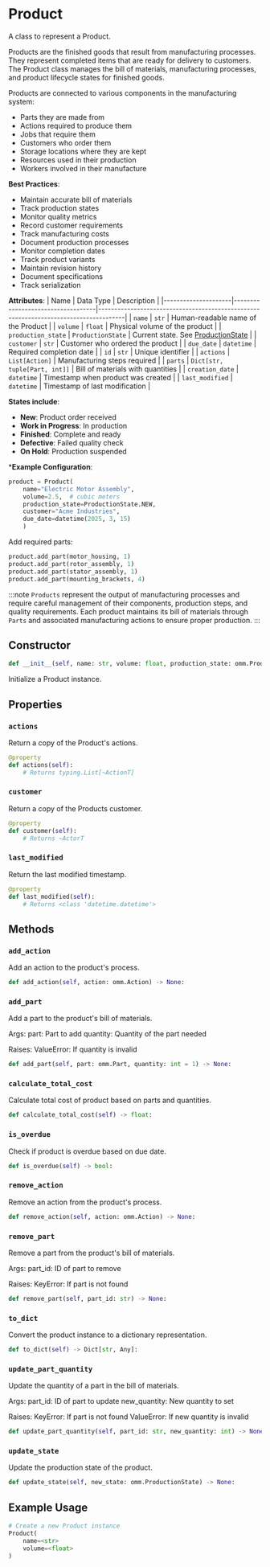 # Product

A class to represent a Product.

Products are the finished goods that result from manufacturing processes. They represent 
completed items that are ready for delivery to customers. The Product class manages the 
bill of materials, manufacturing processes, and product lifecycle states for finished goods.

Products are connected to various components in the manufacturing system:
- Parts they are made from
- Actions required to produce them
- Jobs that require them
- Customers who order them
- Storage locations where they are kept
- Resources used in their production
- Workers involved in their manufacture

**Best Practices**:
- Maintain accurate bill of materials
- Track production states
- Monitor quality metrics
- Record customer requirements
- Track manufacturing costs
- Document production processes
- Monitor completion dates
- Track product variants
- Maintain revision history
- Document specifications
- Track serialization

**Attributes**:
| Name                | Data Type                         | Description                                                                          |
|---------------------|-----------------------------------|--------------------------------------------------------------------------------------|
| `name`              | `str`                             | Human-readable name of the Product                                                   |
| `volume`            | `float`                           | Physical volume of the product                                                       |
| `production_state`  | `ProductionState`                 | Current state. See [ProductionState](/docs/classes/productionstate)                   |
| `customer`          | `str`                             | Customer who ordered the product                                                     |
| `due_date`          | `datetime`                        | Required completion date                                                             |
| `id`                | `str`                             | Unique identifier                                                                    |
| `actions`           | `List[Action]`                    | Manufacturing steps required                                                         |
| `parts`             | `Dict[str, tuple[Part, int]]`      | Bill of materials with quantities                                                    |
| `creation_date`     | `datetime`                        | Timestamp when product was created                                                   |
| `last_modified`     | `datetime`                        | Timestamp of last modification                                                       |

**States include**:
- **New**: Product order received
- **Work in Progress**: In production
- **Finished**: Complete and ready
- **Defective**: Failed quality check
- **On Hold**: Production suspended

***Example Configuration**:
```python
product = Product(
    name="Electric Motor Assembly",
    volume=2.5,  # cubic meters
    production_state=ProductionState.NEW,
    customer="Acme Industries",
    due_date=datetime(2025, 3, 15)
    )
```
Add required parts:
```python
product.add_part(motor_housing, 1)
product.add_part(rotor_assembly, 1)
product.add_part(stator_assembly, 1)
product.add_part(mounting_brackets, 4)
```

:::note
`Products` represent the output of manufacturing processes and require careful management of their components, production steps, and quality requirements. Each product maintains its bill of materials through `Parts` and associated manufacturing actions to ensure proper production.
:::


## Constructor

```python
def __init__(self, name: str, volume: float, production_state: omm.ProductionState = <ProductionState.WORK_IN_PROGRESS: 3>, customer: Optional[str] = None, due_date: Optional[datetime.datetime] = None, id: Optional[str] = None, actions: List[~ActionT] = None) -> None:
```

Initialize a Product instance.


## Properties


### `actions`

Return a copy of the Product's actions.

```python
@property
def actions(self):
    # Returns typing.List[~ActionT]
```


### `customer`

Return a copy of the Products customer.

```python
@property
def customer(self):
    # Returns ~ActorT
```


### `last_modified`

Return the last modified timestamp.

```python
@property
def last_modified(self):
    # Returns <class 'datetime.datetime'>
```


## Methods


### `add_action`

Add an action to the product's process.

```python
def add_action(self, action: omm.Action) -> None:
```


### `add_part`

Add a part to the product's bill of materials.

Args:
    part: Part to add
    quantity: Quantity of the part needed
    
Raises:
    ValueError: If quantity is invalid

```python
def add_part(self, part: omm.Part, quantity: int = 1) -> None:
```


### `calculate_total_cost`

Calculate total cost of product based on parts and quantities.

```python
def calculate_total_cost(self) -> float:
```


### `is_overdue`

Check if product is overdue based on due date.

```python
def is_overdue(self) -> bool:
```


### `remove_action`

Remove an action from the product's process.

```python
def remove_action(self, action: omm.Action) -> None:
```


### `remove_part`

Remove a part from the product's bill of materials.

Args:
    part_id: ID of part to remove
    
Raises:
    KeyError: If part is not found

```python
def remove_part(self, part_id: str) -> None:
```


### `to_dict`

Convert the product instance to a dictionary representation.

```python
def to_dict(self) -> Dict[str, Any]:
```


### `update_part_quantity`

Update the quantity of a part in the bill of materials.

Args:
    part_id: ID of part to update
    new_quantity: New quantity to set
    
Raises:
    KeyError: If part is not found
    ValueError: If new quantity is invalid

```python
def update_part_quantity(self, part_id: str, new_quantity: int) -> None:
```


### `update_state`

Update the production state of the product.

```python
def update_state(self, new_state: omm.ProductionState) -> None:
```


## Example Usage

```python
# Create a new Product instance
Product(
    name=<str>
    volume=<float>
)
```
